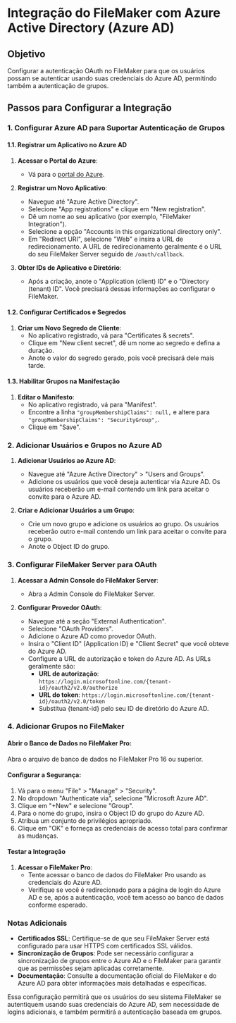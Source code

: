 # Integração do FileMaker com Azure Active Directory (Azure AD)

## Objetivo
Configurar a autenticação OAuth no FileMaker para que os usuários possam se autenticar usando suas credenciais do Azure AD, permitindo também a autenticação de grupos.

## Passos para Configurar a Integração

### 1. Configurar Azure AD para Suportar Autenticação de Grupos

#### 1.1. Registrar um Aplicativo no Azure AD

1. **Acessar o Portal do Azure**:
   - Vá para o [portal do Azure](https://portal.azure.com/).

2. **Registrar um Novo Aplicativo**:
   - Navegue até "Azure Active Directory".
   - Selecione "App registrations" e clique em "New registration".
   - Dê um nome ao seu aplicativo (por exemplo, "FileMaker Integration").
   - Selecione a opção "Accounts in this organizational directory only".
   - Em "Redirect URI", selecione "Web" e insira a URL de redirecionamento. A URL de redirecionamento geralmente é o URL do seu FileMaker Server seguido de `/oauth/callback`.

3. **Obter IDs de Aplicativo e Diretório**:
   - Após a criação, anote o "Application (client) ID" e o "Directory (tenant) ID". Você precisará dessas informações ao configurar o FileMaker.

#### 1.2. Configurar Certificados e Segredos

1. **Criar um Novo Segredo de Cliente**:
   - No aplicativo registrado, vá para "Certificates & secrets".
   - Clique em "New client secret", dê um nome ao segredo e defina a duração.
   - Anote o valor do segredo gerado, pois você precisará dele mais tarde.

#### 1.3. Habilitar Grupos na Manifestação

1. **Editar o Manifesto**:
   - No aplicativo registrado, vá para "Manifest".
   - Encontre a linha `"groupMembershipClaims": null,` e altere para `"groupMembershipClaims": "SecurityGroup",`.
   - Clique em "Save".

### 2. Adicionar Usuários e Grupos no Azure AD

1. **Adicionar Usuários ao Azure AD**:
   - Navegue até "Azure Active Directory" > "Users and Groups".
   - Adicione os usuários que você deseja autenticar via Azure AD. Os usuários receberão um e-mail contendo um link para aceitar o convite para o Azure AD.

2. **Criar e Adicionar Usuários a um Grupo**:
   - Crie um novo grupo e adicione os usuários ao grupo. Os usuários receberão outro e-mail contendo um link para aceitar o convite para o grupo.
   - Anote o Object ID do grupo.

### 3. Configurar FileMaker Server para OAuth

1. **Acessar a Admin Console do FileMaker Server**:
   - Abra a Admin Console do FileMaker Server.

2. **Configurar Provedor OAuth**:
   - Navegue até a seção "External Authentication".
   - Selecione "OAuth Providers".
   - Adicione o Azure AD como provedor OAuth.
   - Insira o "Client ID" (Application ID) e "Client Secret" que você obteve do Azure AD.
   - Configure a URL de autorização e token do Azure AD. As URLs geralmente são:
     - **URL de autorização**: `https://login.microsoftonline.com/{tenant-id}/oauth2/v2.0/authorize`
     - **URL do token**: `https://login.microsoftonline.com/{tenant-id}/oauth2/v2.0/token`
     - Substitua {tenant-id} pelo seu ID de diretório do Azure AD.


### 4. Adicionar Grupos no FileMaker

#### Abrir o Banco de Dados no FileMaker Pro:

Abra o arquivo de banco de dados no FileMaker Pro 16 ou superior.

#### Configurar a Segurança:

1. Vá para o menu "File" > "Manage" > "Security".
2. No dropdown "Authenticate via", selecione "Microsoft Azure AD".
3. Clique em "+New" e selecione "Group".
4. Para o nome do grupo, insira o Object ID do grupo do Azure AD.
5. Atribua um conjunto de privilégios apropriado.
6. Clique em "OK" e forneça as credenciais de acesso total para confirmar as mudanças.

#### Testar a Integração

1. **Acessar o FileMaker Pro**:
   - Tente acessar o banco de dados do FileMaker Pro usando as credenciais do Azure AD.
   - Verifique se você é redirecionado para a página de login do Azure AD e se, após a autenticação, você tem acesso ao banco de dados conforme esperado.

### Notas Adicionais

- **Certificados SSL**: Certifique-se de que seu FileMaker Server está configurado para usar HTTPS com certificados SSL válidos.
- **Sincronização de Grupos**: Pode ser necessário configurar a sincronização de grupos entre o Azure AD e o FileMaker para garantir que as permissões sejam aplicadas corretamente.
- **Documentação**: Consulte a documentação oficial do FileMaker e do Azure AD para obter informações mais detalhadas e específicas.

Essa configuração permitirá que os usuários do seu sistema FileMaker se autentiquem usando suas credenciais do Azure AD, sem necessidade de logins adicionais, e também permitirá a autenticação baseada em grupos.
